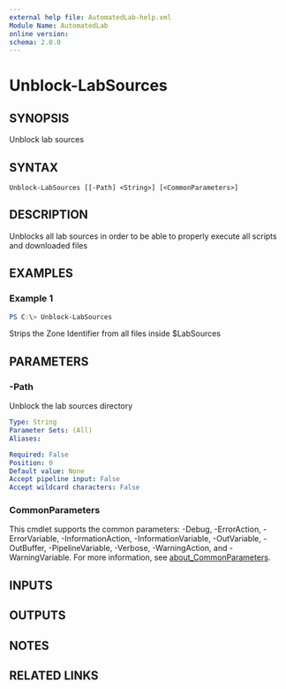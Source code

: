 ```yaml
---
external help file: AutomatedLab-help.xml
Module Name: AutomatedLab
online version:
schema: 2.0.0
---
```


# Unblock-LabSources

## SYNOPSIS
Unblock lab sources

## SYNTAX

```
Unblock-LabSources [[-Path] <String>] [<CommonParameters>]
```

## DESCRIPTION
Unblocks all lab sources in order to be able to properly execute all scripts and downloaded files

## EXAMPLES

### Example 1
```powershell
PS C:\> Unblock-LabSources
```

Strips the Zone Identifier from all files inside $LabSources

## PARAMETERS

### -Path
Unblock the lab sources directory

```yaml
Type: String
Parameter Sets: (All)
Aliases:

Required: False
Position: 0
Default value: None
Accept pipeline input: False
Accept wildcard characters: False
```

### CommonParameters
This cmdlet supports the common parameters: -Debug, -ErrorAction, -ErrorVariable, -InformationAction, -InformationVariable, -OutVariable, -OutBuffer, -PipelineVariable, -Verbose, -WarningAction, and -WarningVariable. For more information, see [about_CommonParameters](http://go.microsoft.com/fwlink/?LinkID=113216).

## INPUTS

## OUTPUTS

## NOTES

## RELATED LINKS
